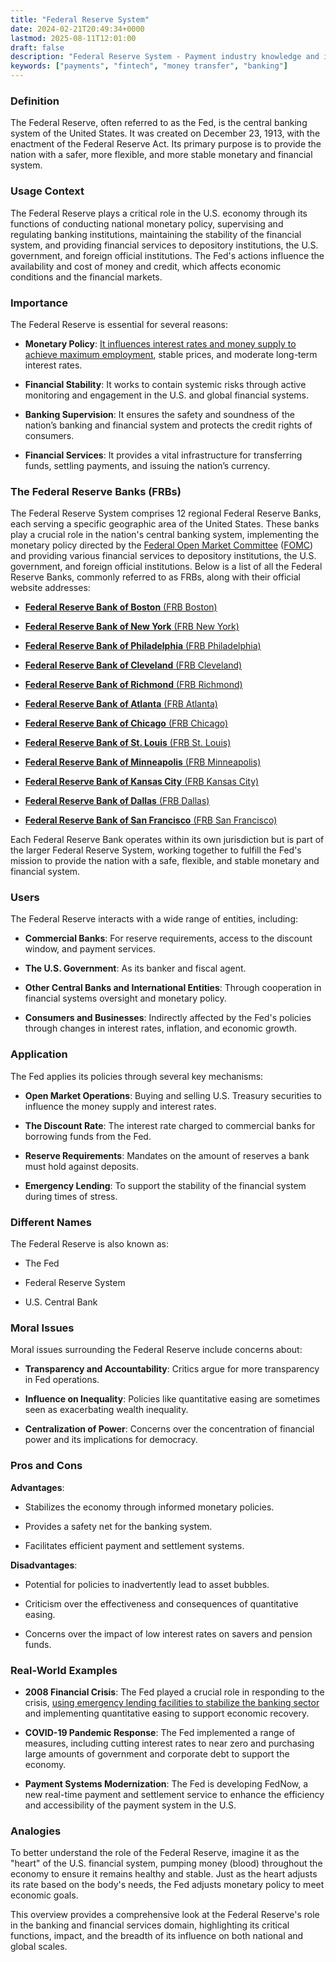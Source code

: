```yaml
---
title: "Federal Reserve System"
date: 2024-02-21T20:49:34+0000
lastmod: 2025-08-11T12:01:00
draft: false
description: "Federal Reserve System - Payment industry knowledge and insights"
keywords: ["payments", "fintech", "money transfer", "banking"]
---
```


### Definition

The Federal Reserve, often referred to as the Fed, is the central banking system of the United States. It was created on December 23, 1913, with the enactment of the Federal Reserve Act. Its primary purpose is to provide the nation with a safer, more flexible, and more stable monetary and financial system.

### Usage Context

The Federal Reserve plays a critical role in the U.S. economy through its functions of conducting national monetary policy, supervising and regulating banking institutions, maintaining the stability of the financial system, and providing financial services to depository institutions, the U.S. government, and foreign official institutions. The Fed's actions influence the availability and cost of money and credit, which affects economic conditions and the financial markets.

### Importance

The Federal Reserve is essential for several reasons:

- **Monetary Policy**: [It influences interest rates and money supply to achieve maximum employment](https://faisalkhanllc.xyz/resources/payments-wiki/m/monetary-policy/), stable prices, and moderate long-term interest rates.

- **Financial Stability**: It works to contain systemic risks through active monitoring and engagement in the U.S. and global financial systems.

- **Banking Supervision**: It ensures the safety and soundness of the nation’s banking and financial system and protects the credit rights of consumers.

- **Financial Services**: It provides a vital infrastructure for transferring funds, settling payments, and issuing the nation’s currency.

### The Federal Reserve Banks (FRBs)

The Federal Reserve System comprises 12 regional Federal Reserve Banks, each serving a specific geographic area of the United States. These banks play a crucial role in the nation's central banking system, implementing the monetary policy directed by the [Federal Open Market Committee](https://faisalkhan.com/learn/resources-and-references/federal-open-market-committee-fomc/) ([FOMC](https://faisalkhan.com/learn/resources-and-references/federal-open-market-committee-fomc/)) and providing various financial services to depository institutions, the U.S. government, and foreign official institutions. Below is a list of all the Federal Reserve Banks, commonly referred to as FRBs, along with their official website addresses:

- [**Federal Reserve Bank of Boston** (FRB Boston)
](https://www.bostonfed.org)

- [**Federal Reserve Bank of New York** (FRB New York)
](https://www.newyorkfed.org)

- [**Federal Reserve Bank of Philadelphia** (FRB Philadelphia)
](https://www.philadelphiafed.org)

- [**Federal Reserve Bank of Cleveland** (FRB Cleveland)](https://www.clevelandfed.org)

- [**Federal Reserve Bank of Richmond** (FRB Richmond)
](https://www.richmondfed.org)

- [**Federal Reserve Bank of Atlanta** (FRB Atlanta)](https://www.frbatlanta.org)

- [**Federal Reserve Bank of Chicago** (FRB Chicago)](https://www.chicagofed.org)

- [**Federal Reserve Bank of St. Louis** (FRB St. Louis)
](https://www.stlouisfed.org)

- [**Federal Reserve Bank of Minneapolis** (FRB Minneapolis)
](https://www.minneapolisfed.org)

- [**Federal Reserve Bank of Kansas City** (FRB Kansas City)
](https://www.kansascityfed.org)

- [**Federal Reserve Bank of Dallas** (FRB Dallas)
](https://www.dallasfed.org)

- [**Federal Reserve Bank of San Francisco** (FRB San Francisco)
](https://www.frbsf.org)

Each Federal Reserve Bank operates within its own jurisdiction but is part of the larger Federal Reserve System, working together to fulfill the Fed's mission to provide the nation with a safe, flexible, and stable monetary and financial system.

### Users

The Federal Reserve interacts with a wide range of entities, including:

- **Commercial Banks**: For reserve requirements, access to the discount window, and payment services.

- **The U.S. Government**: As its banker and fiscal agent.

- **Other Central Banks and International Entities**: Through cooperation in financial systems oversight and monetary policy.

- **Consumers and Businesses**: Indirectly affected by the Fed's policies through changes in interest rates, inflation, and economic growth.

### Application

The Fed applies its policies through several key mechanisms:

- **Open Market Operations**: Buying and selling U.S. Treasury securities to influence the money supply and interest rates.

- **The Discount Rate**: The interest rate charged to commercial banks for borrowing funds from the Fed.

- **Reserve Requirements**: Mandates on the amount of reserves a bank must hold against deposits.

- **Emergency Lending**: To support the stability of the financial system during times of stress.

### Different Names

The Federal Reserve is also known as:

- The Fed

- Federal Reserve System

- U.S. Central Bank

### Moral Issues

Moral issues surrounding the Federal Reserve include concerns about:

- **Transparency and Accountability**: Critics argue for more transparency in Fed operations.

- **Influence on Inequality**: Policies like quantitative easing are sometimes seen as exacerbating wealth inequality.

- **Centralization of Power**: Concerns over the concentration of financial power and its implications for democracy.

### Pros and Cons

**Advantages**:

- Stabilizes the economy through informed monetary policies.

- Provides a safety net for the banking system.

- Facilitates efficient payment and settlement systems.

**Disadvantages**:

- Potential for policies to inadvertently lead to asset bubbles.

- Criticism over the effectiveness and consequences of quantitative easing.

- Concerns over the impact of low interest rates on savers and pension funds.

### Real-World Examples

- **2008 Financial Crisis**: The Fed played a crucial role in responding to the crisis, [using emergency lending facilities to stabilize the banking sector](https://faisalkhanllc.xyz/resources/payments-wiki/0-9/2008-financial-crisis/) and implementing quantitative easing to support economic recovery.

- **COVID-19 Pandemic Response**: The Fed implemented a range of measures, including cutting interest rates to near zero and purchasing large amounts of government and corporate debt to support the economy.

- **Payment Systems Modernization**: The Fed is developing FedNow, a new real-time payment and settlement service to enhance the efficiency and accessibility of the payment system in the U.S.

### Analogies

To better understand the role of the Federal Reserve, imagine it as the "heart" of the U.S. financial system, pumping money (blood) throughout the economy to ensure it remains healthy and stable. Just as the heart adjusts its rate based on the body's needs, the Fed adjusts monetary policy to meet economic goals.

This overview provides a comprehensive look at the Federal Reserve's role in the banking and financial services domain, highlighting its critical functions, impact, and the breadth of its influence on both national and global scales.